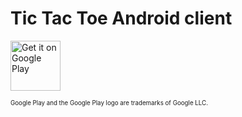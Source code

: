 # Tic Tac Toe Android client

<a href='https://play.google.com/store/apps/details?id=io.eschmann.tictactoe&pcampaignid=MKT-Other-global-all-co-prtnr-py-PartBadge-Mar2515-1'><img alt='Get it on Google Play' height='80px' src='https://play.google.com/intl/en_us/badges/images/generic/en_badge_web_generic.png'/></a>

<sub><sup>Google Play and the Google Play logo are trademarks of Google LLC.</sup></sub>
